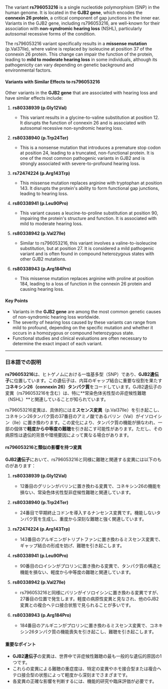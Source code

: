 The variant **rs796053216** is a single nucleotide polymorphism (SNP) in the human genome. It is located in the **GJB2 gene**, which encodes the **connexin 26 protein**, a critical component of gap junctions in the inner ear. Variants in the GJB2 gene, including rs796053216, are well-known for their association with **non-syndromic hearing loss** (NSHL), particularly autosomal recessive forms of the condition.

The rs796053216 variant specifically results in a **missense mutation** (p.Val37Ile), where valine is replaced by isoleucine at position 37 of the connexin 26 protein. This change can impair the function of the protein, leading to **mild to moderate hearing loss** in some individuals, although its pathogenicity can vary depending on genetic background and environmental factors.

#### Variants with Similar Effects to rs796053216
Other variants in the **GJB2 gene** that are associated with hearing loss and have similar effects include:

1. **rs80338939 (p.Gly12Val)**  
   - This variant results in a glycine-to-valine substitution at position 12. It disrupts the function of connexin 26 and is associated with autosomal recessive non-syndromic hearing loss.

2. **rs80338940 (p.Trp24Ter)**  
   - This is a nonsense mutation that introduces a premature stop codon at position 24, leading to a truncated, non-functional protein. It is one of the most common pathogenic variants in GJB2 and is strongly associated with severe-to-profound hearing loss.

3. **rs72474224 (p.Arg143Trp)**  
   - This missense mutation replaces arginine with tryptophan at position 143. It disrupts the protein's ability to form functional gap junctions, leading to hearing loss.

4. **rs80338941 (p.Leu90Pro)**  
   - This variant causes a leucine-to-proline substitution at position 90, impairing the protein's structure and function. It is associated with mild to moderate hearing loss.

5. **rs80338942 (p.Val27Ile)**  
   - Similar to rs796053216, this variant involves a valine-to-isoleucine substitution, but at position 27. It is considered a mild pathogenic variant and is often found in compound heterozygous states with other GJB2 mutations.

6. **rs80338943 (p.Arg184Pro)**  
   - This missense mutation replaces arginine with proline at position 184, leading to a loss of function in the connexin 26 protein and causing hearing loss.

#### Key Points
- Variants in the **GJB2 gene** are among the most common genetic causes of non-syndromic hearing loss worldwide.
- The severity of hearing loss caused by these variants can range from mild to profound, depending on the specific mutation and whether it occurs in a homozygous or compound heterozygous state.
- Functional studies and clinical evaluations are often necessary to determine the exact impact of each variant.

---

### 日本語での説明
**rs796053216**は、ヒトゲノムにおける一塩基多型（SNP）であり、**GJB2遺伝子**に位置しています。この遺伝子は、内耳のギャップ結合に重要な役割を果たす**コネキシン26（connexin 26）タンパク質**をコードしています。GJB2遺伝子の変異（rs796053216を含む）は、特に**常染色体劣性型の非症候性難聴（NSHL）**と関連していることが知られています。

rs796053216変異は、具体的には**ミスセンス変異**（p.Val37Ile）を引き起こし、コネキシン26タンパク質の37番目のアミノ酸であるバリン（Val）がイソロイシン（Ile）に置き換わります。この変化により、タンパク質の機能が損なわれ、一部の個体で**軽度から中等度の難聴**を引き起こす可能性があります。ただし、その病原性は遺伝的背景や環境要因によって異なる場合があります。

#### rs796053216と類似の影響を持つ変異
**GJB2遺伝子**において、rs796053216と同様に難聴と関連する変異には以下のものがあります：

1. **rs80338939 (p.Gly12Val)**  
   - 12番目のグリシンがバリンに置き換わる変異で、コネキシン26の機能を損ない、常染色体劣性型非症候性難聴と関連しています。

2. **rs80338940 (p.Trp24Ter)**  
   - 24番目で早期終止コドンを導入するナンセンス変異です。機能しないタンパク質を生成し、重度から深刻な難聴と強く関連しています。

3. **rs72474224 (p.Arg143Trp)**  
   - 143番目のアルギニンがトリプトファンに置き換わるミスセンス変異で、ギャップ結合の形成を妨げ、難聴を引き起こします。

4. **rs80338941 (p.Leu90Pro)**  
   - 90番目のロイシンがプロリンに置き換わる変異で、タンパク質の構造と機能を損ない、軽度から中等度の難聴と関連しています。

5. **rs80338942 (p.Val27Ile)**  
   - rs796053216と同様にバリンがイソロイシンに置き換わる変異ですが、27番目の位置で発生します。軽度の病原性変異と見なされ、他のGJB2変異との複合ヘテロ接合状態で見られることが多いです。

6. **rs80338943 (p.Arg184Pro)**  
   - 184番目のアルギニンがプロリンに置き換わるミスセンス変異で、コネキシン26タンパク質の機能喪失を引き起こし、難聴を引き起こします。

#### 重要なポイント
- **GJB2遺伝子**の変異は、世界中で非症候性難聴の最も一般的な遺伝的原因の1つです。
- これらの変異による難聴の重症度は、特定の変異やホモ接合型または複合ヘテロ接合型の状態によって軽度から深刻までさまざまです。
- 各変異の正確な影響を判断するには、機能的研究や臨床評価が必要です。

